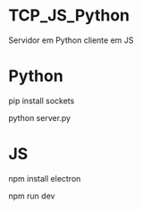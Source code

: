 # TCP_JS_Python
Servidor em Python cliente em JS

# Python
pip install sockets

python server.py

# JS
npm install electron

npm run dev
